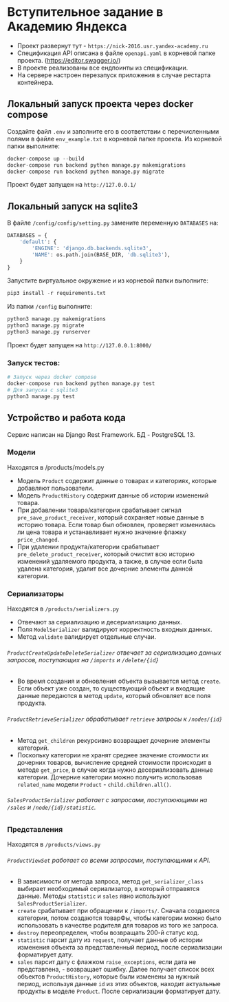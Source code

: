 # Вступительное задание в Академию Яндекса
* Проект развернут тут - `https://nick-2016.usr.yandex-academy.ru`
* Спецификация API описана в файле `openapi.yaml` в корневой папке проекта. (https://editor.swagger.io/)
* В проекте реализованы все ендпоинты из спецификации.
* На сервере настроен перезапуск приложения в случае рестарта контейнера. 
## Локальный запуск проекта через docker compose
Создайте файл `.env` и заполните его в соответствии с перечисленными полями в файле `env_example.txt` в корневой папке проекта. 
Из корневой папки выполните:
``` python
docker-compose up --build
docker-compose run backend python manage.py makemigrations
docker-compose run backend python manage.py migrate
```
Проект будет запущен на `http://127.0.0.1/`

## Локальный запуск на sqlite3
В файле `/config/config/setting.py` замените переменную `DATABASES` на: 

```python
DATABASES = {
    'default': {
        'ENGINE': 'django.db.backends.sqlite3',
        'NAME': os.path.join(BASE_DIR, 'db.sqlite3'),
    }
}
```
Запустите виртуальное окружение и из корневой папки выполните:
``` python
pip3 install -r requirements.txt
```
Из папки `/config` выполните:
```python
python3 manage.py makemigrations
python3 manage.py migrate
python3 manage.py runserver
```
Проект будет запущен на `http://127.0.0.1:8000/`


### Запуск тестов:
```python
# Запуск через docker compose
docker-compose run backend python manage.py test
# Для запуска с sqlite3
python3 manage.py test
```

## Устройство и работа кода
Сервис написан на Django Rest Framework.
БД - PostgreSQL 13.
### Модели 
Находятся в /products/models.py
* Модель `Product` содержит данные о товарах и категориях, которые добавляют пользователи.
* Модель `ProductHistory` содержит данные об истории изменений товара.
* При добавлении товара/категории срабатывает сигнал `pre_save_product_receiver`, который сохраняет новые данные в историю товара. Если товар был обновлен, проверяет изменилась ли цена товара и устанавливает нужно значение флажку `price_changed`.
* При удалении продукта/категории срабатывает `pre_delete_product_receiver`, который очистит всю историю изменений удаляемого продукта, а также, в случае если была удалена категория, удалит все дочерние элементы данной категории.

### Сериализаторы
Находятся в `/products/serializers.py`
* Отвечают за сериализацию и десериализацию данных.
* Поля `ModelSerializer` валидируют корректность входных данных.
* Метод `validate` валидирует отдельные случаи.
###### `ProductCreateUpdateDeleteSerializer` отвечает за сериализацию данных запросов, поступающих на `/imports` и `/delete/{id}`
* Во время создания и обновления объекта вызывается метод `create`. Если объект уже создан, то существующий объект и входящие данные передаются в метод `update`,  который обновляет все поля продукта.
###### `ProductRetrieveSerializer` обрабатывает `retrieve` запросы к `/nodes/{id}`
* Метод `get_children` рекурсивно возвращает дочерние элементы категорий.
* Поскольку категории не хранят среднее значение стоимости их дочерних товаров, вычисление средней стоимости происходит в методе `get_price`, в случае когда нужно десериализовать данные категории. Дочерние категории можно получить использовав `related_name` модели `Product` - `child.children.all()`.
###### `SalesProductSerializer` работает с запросами, поступаюющими на `/sales` и `/node/{id}/statistic`.

### Представления
Находятся в `/products/views.py`
###### `ProductViewSet` работает со всеми запросами, поступающими к API. 
* В зависимости от метода запроса, метод `get_serializer_class` выбирает необходимый сериализатор, в который отправятся данные. Методы `statistic` и `sales` явно используют `SalesProductSerializer`.
* `сreate` срабатывает при обращении к `/imports/`. Сначала создаются категории, потом создаются товарФы, чтобы категории можно было использовать в качестве родителя для товаров из того же запроса.
* `destroy` переопределен, чтобы возвращать 200-й статус код.
* `statistic` парсит дату из `request`, получает данные об истории изменения объекта за представленный период, после сериализации форматирует дату.
* `sales` парсит дату с флажком `raise_exceptions`, если дата не представлена, - возвращает ошибку. Далее получает список всех объектов `ProductHistory`, которые были изменены за нужный период, используя данные `id` из этих объектов, находит актуальные продукты в моделе `Product`. После сериализации форматирует дату.
